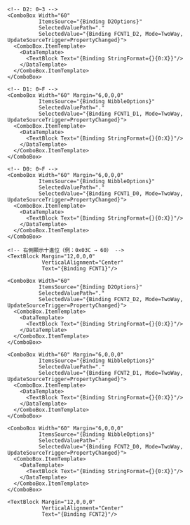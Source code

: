 <!-- ============================= -->
<!--  Frame Count (FCNT1 / FCNT2)  -->
<!-- ============================= -->

<StackPanel Margin="0,12,0,0">

  <!-- 區段標題 -->
  <TextBlock Text="Frame Count" 
             FontWeight="Bold" 
             Margin="0,0,0,6"/>

  <!-- ========== FCNT1 ========== -->
  <StackPanel Orientation="Horizontal" Margin="0,0,0,6">
    <TextBlock Text="FCNT1:" Width="60" VerticalAlignment="Center"/>

    <!-- D2: 0~3 -->
    <ComboBox Width="60"
              ItemsSource="{Binding D2Options}"
              SelectedValuePath="."
              SelectedValue="{Binding FCNT1_D2, Mode=TwoWay, UpdateSourceTrigger=PropertyChanged}">
      <ComboBox.ItemTemplate>
        <DataTemplate>
          <TextBlock Text="{Binding StringFormat={}{0:X}}"/>
        </DataTemplate>
      </ComboBox.ItemTemplate>
    </ComboBox>

    <!-- D1: 0~F -->
    <ComboBox Width="60" Margin="6,0,0,0"
              ItemsSource="{Binding NibbleOptions}"
              SelectedValuePath="."
              SelectedValue="{Binding FCNT1_D1, Mode=TwoWay, UpdateSourceTrigger=PropertyChanged}">
      <ComboBox.ItemTemplate>
        <DataTemplate>
          <TextBlock Text="{Binding StringFormat={}{0:X}}"/>
        </DataTemplate>
      </ComboBox.ItemTemplate>
    </ComboBox>

    <!-- D0: 0~F -->
    <ComboBox Width="60" Margin="6,0,0,0"
              ItemsSource="{Binding NibbleOptions}"
              SelectedValuePath="."
              SelectedValue="{Binding FCNT1_D0, Mode=TwoWay, UpdateSourceTrigger=PropertyChanged}">
      <ComboBox.ItemTemplate>
        <DataTemplate>
          <TextBlock Text="{Binding StringFormat={}{0:X}}"/>
        </DataTemplate>
      </ComboBox.ItemTemplate>
    </ComboBox>

    <!-- 右側顯示十進位（例：0x03C → 60） -->
    <TextBlock Margin="12,0,0,0"
               VerticalAlignment="Center"
               Text="{Binding FCNT1}"/>
  </StackPanel>

  <!-- ========== FCNT2 ========== -->
  <StackPanel Orientation="Horizontal" Margin="0,0,0,6">
    <TextBlock Text="FCNT2:" Width="60" VerticalAlignment="Center"/>

    <ComboBox Width="60"
              ItemsSource="{Binding D2Options}"
              SelectedValuePath="."
              SelectedValue="{Binding FCNT2_D2, Mode=TwoWay, UpdateSourceTrigger=PropertyChanged}">
      <ComboBox.ItemTemplate>
        <DataTemplate>
          <TextBlock Text="{Binding StringFormat={}{0:X}}"/>
        </DataTemplate>
      </ComboBox.ItemTemplate>
    </ComboBox>

    <ComboBox Width="60" Margin="6,0,0,0"
              ItemsSource="{Binding NibbleOptions}"
              SelectedValuePath="."
              SelectedValue="{Binding FCNT2_D1, Mode=TwoWay, UpdateSourceTrigger=PropertyChanged}">
      <ComboBox.ItemTemplate>
        <DataTemplate>
          <TextBlock Text="{Binding StringFormat={}{0:X}}"/>
        </DataTemplate>
      </ComboBox.ItemTemplate>
    </ComboBox>

    <ComboBox Width="60" Margin="6,0,0,0"
              ItemsSource="{Binding NibbleOptions}"
              SelectedValuePath="."
              SelectedValue="{Binding FCNT2_D0, Mode=TwoWay, UpdateSourceTrigger=PropertyChanged}">
      <ComboBox.ItemTemplate>
        <DataTemplate>
          <TextBlock Text="{Binding StringFormat={}{0:X}}"/>
        </DataTemplate>
      </ComboBox.ItemTemplate>
    </ComboBox>

    <TextBlock Margin="12,0,0,0"
               VerticalAlignment="Center"
               Text="{Binding FCNT2}"/>
  </StackPanel>

</StackPanel>